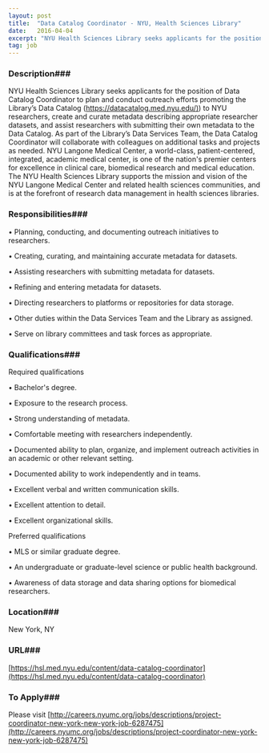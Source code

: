 ```yaml
---
layout: post
title:  "Data Catalog Coordinator - NYU, Health Sciences Library"
date:   2016-04-04
excerpt: "NYU Health Sciences Library seeks applicants for the position of Data Catalog Coordinator to plan and conduct outreach efforts promoting the Library’s Data Catalog ([https://datacatalog.med.nyu.edu/)](https://datacatalog.med.nyu.edu/)) to NYU researchers, create and curate metadata describing appropriate researcher datasets, and assist researchers with submitting their own metadata to the Data Catalog. As part..."
tag: job
---
```


### Description###

NYU Health Sciences Library seeks applicants for the position of Data Catalog Coordinator to plan and conduct outreach efforts promoting the Library’s Data Catalog ([https://datacatalog.med.nyu.edu/)](https://datacatalog.med.nyu.edu/)) to NYU researchers, create and curate metadata describing appropriate researcher datasets, and assist researchers with submitting their own metadata to the Data Catalog. As part of the Library’s Data Services Team, the Data Catalog Coordinator will collaborate with colleagues on additional tasks and projects as needed.
NYU Langone Medical Center, a world-class, patient-centered, integrated, academic medical center, is one of the nation's premier centers for excellence in clinical care, biomedical research and medical education. The NYU Health Sciences Library supports the mission and vision of the NYU Langone Medical Center and related health sciences communities, and is at the forefront of research data management in health sciences libraries.


### Responsibilities###


•  Planning, conducting, and documenting outreach initiatives to researchers.

•  Creating, curating, and maintaining accurate metadata for datasets.

•  Assisting researchers with submitting metadata for datasets.

•  Refining and entering metadata for datasets.

•  Directing researchers to platforms or repositories for data storage.

•  Other duties within the Data Services Team and the Library as assigned.

•  Serve on library committees and task forces as appropriate.


### Qualifications###

Required qualifications

•  Bachelor's degree.

•  Exposure to the research process.

•  Strong understanding of metadata.

•  Comfortable meeting with researchers independently.

•  Documented ability to plan, organize, and implement outreach activities in an academic or other relevant setting.

•  Documented ability to work independently and in teams.

•  Excellent verbal and written communication skills.

•  Excellent attention to detail.

•  Excellent organizational skills.

Preferred qualifications

•  MLS or similar graduate degree.

•  An undergraduate or graduate-level science or public health background.

•  Awareness of data storage and data sharing options for biomedical researchers.




### Location###

New York, NY


### URL###

[https://hsl.med.nyu.edu/content/data-catalog-coordinator](https://hsl.med.nyu.edu/content/data-catalog-coordinator)

### To Apply###

Please visit [http://careers.nyumc.org/jobs/descriptions/project-coordinator-new-york-new-york-job-6287475](http://careers.nyumc.org/jobs/descriptions/project-coordinator-new-york-new-york-job-6287475)





